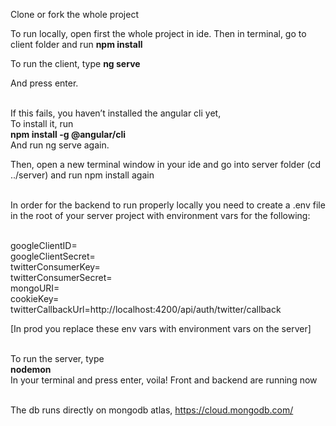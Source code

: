 Clone or fork the whole project

To run locally, open first the whole project in ide. Then in terminal, go to client folder and run 
<b>npm install</b>

To run the client, type
<b>ng serve</b>

And press enter.<br><br>

If this fails, you haven’t installed the angular cli yet,<br>
To install it, run<br>
<b>npm install -g @angular/cli </b><br>
And run ng serve again.<br>

Then, open a new terminal window in your ide and go into server folder (cd ../server) and run npm install again <br><br>

In order for the backend to run properly locally you need to create a .env file in the root of your server project with environment vars for the following: <br><br>

googleClientID= <br>
googleClientSecret= <br>
twitterConsumerKey= <br>
twitterConsumerSecret= <br>
mongoURI= <br>
cookieKey= <br>
twitterCallbackUrl=http://localhost:4200/api/auth/twitter/callback <br>

[In prod you replace these env vars with environment vars on the server] <br><br>

To run the server, type <br>
<b>nodemon </b><br>
In your terminal and press enter, voila! Front and backend are running now <br><br>

The db runs directly on mongodb atlas, https://cloud.mongodb.com/
